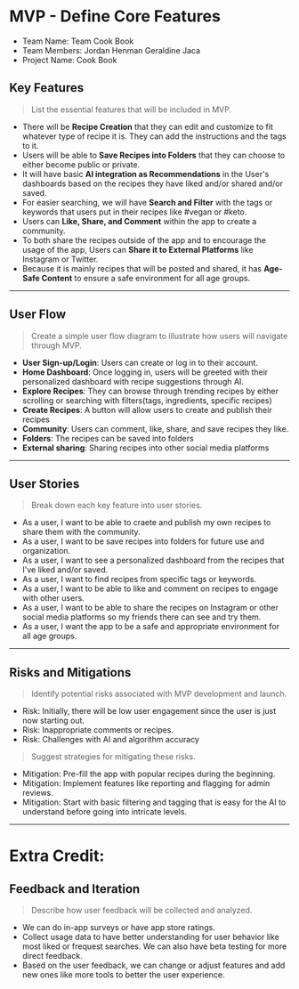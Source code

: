 # MVP \- Define Core Features

- Team Name: Team Cook Book   
- Team Members: Jordan Henman Geraldine Jaca
- Project Name: Cook Book

## Key Features

> List the essential features that will be included in MVP.  

- There will be **Recipe Creation** that they can edit and customize to fit whatever type of recipe it is. They can add the instructions and the tags to it.
- Users will be able to **Save Recipes into Folders** that they can choose to either become public or private.
- It will have basic **AI integration as Recommendations** in the User's dashboards based on the recipes they have liked and/or shared and/or saved.
- For easier searching, we will have **Search and Filter** with the tags or keywords that users put in their recipes like #vegan or #keto.
- Users can **Like, Share, and Comment** within the app to create a community.
- To both share the recipes outside of the app and to encourage the usage of the app, Users can **Share it to External Platforms** like Instagram or Twitter.
- Because it is mainly recipes that will be posted and shared, it has **Age-Safe Content** to ensure a safe environment for all age groups.

***

## User Flow

> Create a simple user flow diagram to illustrate how users will navigate through MVP.

- **User Sign-up/Login**: Users can create or log in to their account.
- **Home Dashboard**: Once logging in, users will be greeted with their personalized dashboard with recipe suggestions through AI.
- **Explore Recipes**: They can browse through trending recipes by either scrolling or searching with filters(tags, ingredients, specific recipes)
- **Create Recipes**: A button will allow users to create and publish their recipes
- **Community**: Users can comment, like, share, and save recipes they like.
- **Folders**: The recipes can be saved into folders
- **External sharing**: Sharing recipes into other social media platforms

 ***

## User Stories

> Break down each key feature into user stories.
- As a user, I want to be able to craete and publish my own recipes to share them with the community.
- As a user, I want to be save recipes into folders for future use and organization.
- As a user, I want to see a personalized dashboard from the recipes that I've liked and/or saved.
- As a user, I want to find recipes from specific tags or keywords.
- As a user, I want to be able to like and comment on recipes to engage with other users.
- As a user, I want to be able to share the recipes on Instagram or other social media platforms so my friends there can see and try them.
- As a user, I want the app to be a safe and appropriate environment for all age groups.

***

## Risks and Mitigations

> Identify potential risks associated with MVP development and launch.
- Risk: Initially, there will be low user engagement since the user is just now starting out.
- Risk: Inappropriate comments or recipes.
- Risk: Challenges with AI and algorithm accuracy

> Suggest strategies for mitigating these risks.
- Mitigation: Pre-fill the app with popular recipes during the beginning.
- Mitigation: Implement features like reporting and flagging for admin reviews.
- Mitigation: Start with basic filtering and tagging that is easy for the AI to understand before going into intricate levels.

*** 

# Extra Credit:

## Feedback and Iteration

> Describe how user feedback will be collected and analyzed.
- We can do in-app surveys or have app store ratings.
- Collect usage data to have better understanding for user behavior like most liked or frequest searches. We can also have beta testing for more direct feedback.
- Based on the user feedback, we can change or adjust features and add new ones like more tools to better the user experience.
